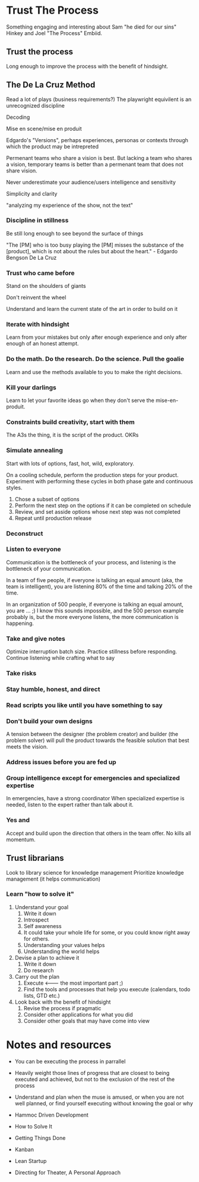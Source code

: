 # Trust The Process

Something engaging and interesting about Sam "he died for our sins" Hinkey and Joel "The Process" Embiid.

## Trust the process
Long enough to improve the process with the benefit of hindsight.

## The De La Cruz Method
Read a lot of plays (business requirements?) The playwright equivilent is an unrecognized discipline

Decoding

Mise en scene/mise en produit

Edgardo's "Versions", perhaps experiences, personas or contexts through which the product may be intrepreted

Permenant teams who share a vision is best. But lacking a team who shares a vision, temporary teams is better than a permenant team that does not share vision.

Never underestimate your audience/users intelligence and sensitivity

Simplicity and clarity

"analyzing my experience of the show, not the text"

### Discipline in stillness
Be still long enough to see beyond the surface of things

"The [PM] who is too busy playing the [PM] misses the substance of the [product], which is not about the rules but about the heart." - Edgardo Bengson De La Cruz

### Trust who came before

Stand on the shoulders of giants

Don't reinvent the wheel

Understand and learn the current state of the art in order to build on it

### Iterate with hindsight

Learn from your mistakes but only after enough experience and only after enough of an honest attempt.

### Do the math. Do the research. Do the science. Pull the goalie

Learn and use the methods available to you to make the right decisions. 

### Kill your darlings

Learn to let your favorite ideas go when they don't serve the mise-en-produit.

### Constraints build creativity, start with them

The A3s the thing, it is the script of the product.
OKRs

### Simulate annealing

Start with lots of options, fast, hot, wild, exploratory.

On a cooling schedule, perform the production steps for your product.
Experiment with performing these cycles in both phase gate and continuous styles.

1. Chose a subset of options
2. Perform the next step on the options if it can be completed on schedule
3. Review, and set asside options whose next step was not completed
4. Repeat until production release

### Deconstruct

### Listen to everyone

Communication is the bottleneck of your process, and listening is the bottleneck of your communication.

In a team of five people, if everyone is talking an equal amount (aka, the team is intelligent), you are listening 80% of the time and talking 20% of the time.

In an organization of 500 people, if everyone is talking an equal amount, you are ... ;)
I know this sounds impossible, and the 500 person example probably is, but the more everyone listens, the more communication is happening.

### Take and give notes

Optimize interruption batch size.
Practice stillness before responding.
Continue listening while crafting what to say

### Take risks

### Stay humble, honest, and direct

### Read scripts you like until you have something to say

### Don't build your own designs

A tension between the designer (the problem creator) and builder (the problem solver) will pull the product towards the feasible solution that best meets the vision.

### Address issues before you are fed up

### Group intelligence except for emergencies and specialized expertise

In emergencies, have a strong coordinator
When specialized expertise is needed, listen to the expert rather than talk about it.

### Yes and

Accept and build upon the direction that others in the team offer.
No kills all momentum.

## Trust librarians

Look to library science for knowledge management
Prioritize knowledge management (it helps communication)

### Learn "how to solve it"

1. Understand your goal
   1. Write it down
   1. Introspect
   1. Self awareness
   1. It could take your whole life for some, or you could know right away for others.
   1. Understanding your values helps
   1. Understanding the world helps
1. Devise a plan to achieve it
   1. Write it down
   1. Do research
1. Carry out the plan
   1. Execute <--- the most important part ;)
   1. Find the tools and processes that help you execute (calendars, todo lists, GTD etc.)
1. Look back with the benefit of hindsight
   1. Revise the process if pragmatic
   1. Consider other applications for what you did
   1. Consider other goals that may have come into view

# Notes and resources

* You can be executing the process in parrallel
* Heavily weight those lines of progress that are closest to being executed and achieved, but not to the exclusion of the rest of the process
* Understand and plan when the muse is amused, or when you are not well planned, or find yourself executing without knowing the goal or why

* Hammoc Driven Development
* How to Solve It
* Getting Things Done
* Kanban
* Lean Startup
* Directing for Theater, A Personal Approach

